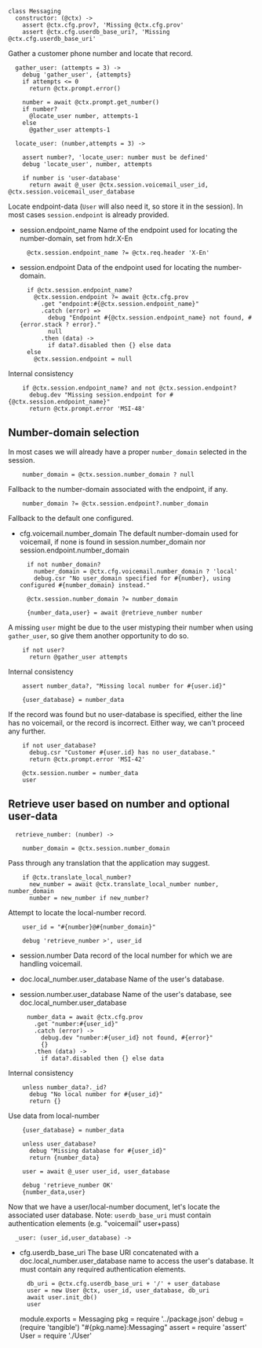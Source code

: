     class Messaging
      constructor: (@ctx) ->
        assert @ctx.cfg.prov?, 'Missing @ctx.cfg.prov'
        assert @ctx.cfg.userdb_base_uri?, 'Missing @ctx.cfg.userdb_base_uri'

Gather a customer phone number and locate that record.

      gather_user: (attempts = 3) ->
        debug 'gather_user', {attempts}
        if attempts <= 0
          return @ctx.prompt.error()

        number = await @ctx.prompt.get_number()
        if number?
          @locate_user number, attempts-1
        else
          @gather_user attempts-1

      locate_user: (number,attempts = 3) ->

        assert number?, 'locate_user: number must be defined'
        debug 'locate_user', number, attempts

        if number is 'user-database'
          return await @_user @ctx.session.voicemail_user_id, @ctx.session.voicemail_user_database

Locate endpoint-data (`User` will also need it, so store it in the session).
In most cases `session.endpoint` is already provided.

* session.endpoint_name Name of the endpoint used for locating the number-domain, set from hdr.X-En

        @ctx.session.endpoint_name ?= @ctx.req.header 'X-En'

* session.endpoint Data of the endpoint used for locating the number-domain.

        if @ctx.session.endpoint_name?
          @ctx.session.endpoint ?= await @ctx.cfg.prov
            .get "endpoint:#{@ctx.session.endpoint_name}"
            .catch (error) =>
              debug "Endpoint #{@ctx.session.endpoint_name} not found, #{error.stack ? error}."
              null
            .then (data) ->
              if data?.disabled then {} else data
        else
          @ctx.session.endpoint = null

Internal consistency

        if @ctx.session.endpoint_name? and not @ctx.session.endpoint?
          debug.dev "Missing session.endpoint for #{@ctx.session.endpoint_name}"
          return @ctx.prompt.error 'MSI-48'

Number-domain selection
-----------------------

In most cases we will already have a proper `number_domain` selected in the session.

        number_domain = @ctx.session.number_domain ? null

Fallback to the number-domain associated with the endpoint, if any.

        number_domain ?= @ctx.session.endpoint?.number_domain

Fallback to the default one configured.

* cfg.voicemail.number_domain The default number-domain used for voicemail, if none is found in session.number_domain nor session.endpoint.number_domain

        if not number_domain?
          number_domain = @ctx.cfg.voicemail.number_domain ? 'local'
          debug.csr "No user_domain specified for #{number}, using configured #{number_domain} instead."

        @ctx.session.number_domain ?= number_domain

        {number_data,user} = await @retrieve_number number

A missing `user` might be due to the user mistyping their number when using `gather_user`, so give them another opportunity to do so.

        if not user?
          return @gather_user attempts

Internal consistency

        assert number_data?, "Missing local number for #{user.id}"

        {user_database} = number_data

If the record was found but no user-database is specified, either the line has no voicemail, or the record is incorrect. Either way, we can't proceed any further.

        if not user_database?
          debug.csr "Customer #{user.id} has no user_database."
          return @ctx.prompt.error 'MSI-42'

        @ctx.session.number = number_data
        user

Retrieve user based on number and optional user-data
----------------------------------------------------

      retrieve_number: (number) ->

        number_domain = @ctx.session.number_domain

Pass through any translation that the application may suggest.

        if @ctx.translate_local_number?
          new_number = await @ctx.translate_local_number number, number_domain
          number = new_number if new_number?

Attempt to locate the local-number record.

        user_id = "#{number}@#{number_domain}"

        debug 'retrieve_number >', user_id

* session.number Data record of the local number for which we are handling voicemail.
* doc.local_number.user_database Name of the user's database.
* session.number.user_database Name of the user's database, see doc.local_number.user_database

        number_data = await @ctx.cfg.prov
          .get "number:#{user_id}"
          .catch (error) ->
            debug.dev "number:#{user_id} not found, #{error}"
            {}
          .then (data) ->
            if data?.disabled then {} else data

Internal consistency

        unless number_data?._id?
          debug "No local number for #{user_id}"
          return {}

Use data from local-number

        {user_database} = number_data

        unless user_database?
          debug "Missing database for #{user_id}"
          return {number_data}

        user = await @_user user_id, user_database

        debug 'retrieve_number OK'
        {number_data,user}

Now that we have a user/local-number document, let's locate the associated user database.
Note: `userdb_base_uri` must contain authentication elements (e.g. "voicemail" user+pass)

      _user: (user_id,user_database) ->

* cfg.userdb_base_uri The base URI concatenated with a doc.local_number.user_database name to access the user's database. It must contain any required authentication elements.

        db_uri = @ctx.cfg.userdb_base_uri + '/' + user_database
        user = new User @ctx, user_id, user_database, db_uri
        await user.init_db()
        user


    module.exports = Messaging
    pkg = require '../package.json'
    debug = (require 'tangible') "#{pkg.name}:Messaging"
    assert = require 'assert'
    User = require './User'
